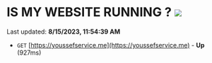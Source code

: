 # IS MY WEBSITE RUNNING ? [![](https://img.shields.io/static/v1?label=Sponsor&message=%E2%9D%A4&logo=GitHub&color=%23fe8e86)](https://github.com/sponsors/<username>)

Last updated: **8/15/2023, 11:54:39 AM**

- `GET` [https://youssefservice.me](https://youssefservice.me) - **Up** (927ms)
